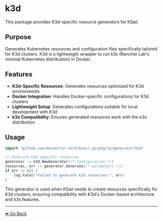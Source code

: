 # k3d

This package provides K3d-specific resource generators for KSail.

## Purpose

Generates Kubernetes resources and configuration files specifically tailored for K3d clusters. K3d is a lightweight wrapper to run k3s (Rancher Lab's minimal Kubernetes distribution) in Docker.

## Features

- **K3d-Specific Resources**: Generates resources optimized for K3d environments
- **Docker Integration**: Handles Docker-specific configurations for K3d clusters
- **Lightweight Setup**: Generates configurations suitable for local development with K3d
- **k3s Compatibility**: Ensures generated resources work with the k3s distribution

## Usage

```go
import "github.com/devantler-tech/ksail-go/pkg/io/generator/k3d"

// Generate K3d-specific resources
generator := k3d.NewGenerator(/* configuration */)
resources, err := generator.Generate(/* parameters */)
if err != nil {
    log.Fatal("Failed to generate K3d resources:", err)
}
```

This generator is used when KSail needs to create resources specifically for K3d clusters, ensuring compatibility with K3d's Docker-based architecture and k3s features.

---

[⬅️ Go Back](../README.md)